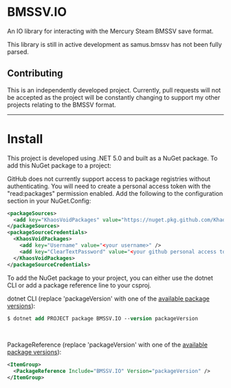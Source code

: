 # BMSSV.IO
An IO library for interacting with the Mercury Steam BMSSV save format.

This library is still in active development as samus.bmssv has not been fully parsed.

## Contributing
This is an independently developed project. Currently, pull requests will not be accepted as the project will be constantly changing to support my other projects relating to the BMSSV format.

***

# Install
This project is developed using .NET 5.0 and built as a NuGet package. To add this NuGet package to a project:

GitHub does not currently support access to package registries without authenticating. You will need to create a personal access token with the "read:packages" permission enabled. Add the following to the configuration section in your NuGet.Config:
```xml
<packageSources>
  <add key="KhaosVoidPackages" value="https://nuget.pkg.github.com/KhaosVoid/index.json" />
</packageSources>
<packageSourceCredentials>
  <KhaosVoidPackages>
    <add key="Username" value="<your username>" />
    <add key="ClearTextPassword" value="<your github personal access token>" />
  </KhaosVoidPackages>
</packageSourceCredentials>
```

To add the NuGet package to your project, you can either use the dotnet CLI or add a package reference line to your csproj.

dotnet CLI (replace 'packageVersion' with one of the [available package versions](https://github.com/KhaosVoid/BMSSV.IO/packages/1058678)):
```ps
$ dotnet add PROJECT package BMSSV.IO --version packageVersion
```

<br />

PackageReference (replace 'packageVersion' with one of the [available package versions](https://github.com/KhaosVoid/BMSSV.IO/packages/1058678)):
```xml
<ItemGroup>
  <PackageReference Include="BMSSV.IO" Version="packageVersion" />
</ItemGroup>
```

